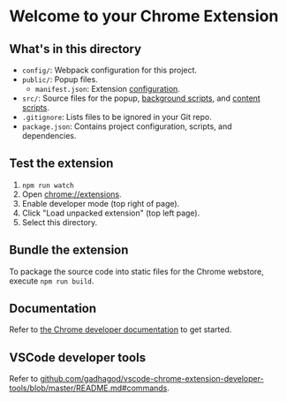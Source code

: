 # Welcome to your Chrome Extension

## What's in this directory

- `config/`: Webpack configuration for this project.
- `public/`: Popup files.
  - `manifest.json`: Extension [configuration](https://developer.chrome.com/docs/extensions/mv2/manifest/).
- `src/`: Source files for the popup, [background scripts](https://developer.chrome.com/docs/extensions/mv3/service_workers/#manifest), and [content scripts](https://developer.chrome.com/docs/extensions/mv3/content_scripts/).
- `.gitignore`: Lists files to be ignored in your Git repo.
- `package.json`: Contains project configuration, scripts, and dependencies.

## Test the extension

1. `npm run watch`
2. Open [chrome://extensions](chrome://extensions).
3. Enable developer mode (top right of page).
4. Click "Load unpacked extension" (top left page).
5. Select this directory.

## Bundle the extension

To package the source code into static files for the Chrome webstore, execute `npm run build`.

## Documentation

Refer to [the Chrome developer documentation](https://developer.chrome.com/docs/extensions/mv3/getstarted/) to get started.

## VSCode developer tools

Refer to [github.com/gadhagod/vscode-chrome-extension-developer-tools/blob/master/README.md#commands](https://github.com/gadhagod/vscode-chrome-extension-developer-tools/blob/master/README.md#commands).
